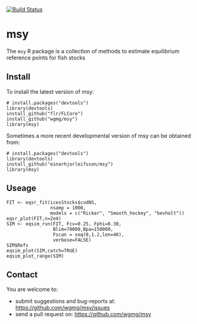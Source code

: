 [![Build Status](https://travis-ci.org/wgmg/msy.svg?branch=master)](https://travis-ci.org/wgmg/msy)

msy
===

The `msy` R package is a collection of methods to estimate equilibrium reference points for fish stocks

Install
-------

To install the latest version of msy:

    # install.packages("devtools")
    library(devtools)
    install_github("flr/FLCore")
    install_github("wgmg/msy")
    library(msy)

Sometimes a more recent developmental version of msy can be obtained from:

    # install.packages("devtools")
    library(devtools)
    install_github("einarhjorleifsson/msy")
    library(msy)

Useage
------

```
FIT <- eqsr_fit(icesStocks$codNS,
                nsamp = 1000, 
                models = c("Ricker", "Smooth_hockey", "bevholt"))
eqsr_plot(FIT,n=2e4)
SIM <- eqsim_run(FIT, Fcv=0.25, Fphi=0.30,
                 Blim=70000,Bpa=150000,
                 Fscan = seq(0,1.2,len=40),
                 verbose=FALSE)
SIM$Refs
eqsim_plot(SIM,catch=TRUE)
eqsim_plot_range(SIM)
```

Contact
-------

You are welcome to:

* submit suggestions and bug-reports at: https://github.com/wgmg/msy/issues
* send a pull request on: https://github.com/wgmg/msy
